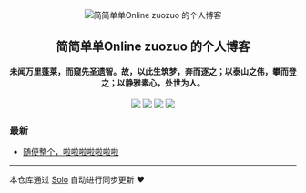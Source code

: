 <p align="center"><img alt="简简单单Online zuozuo 的个人博客" src="https://pub-img-self-only.oss-cn-hangzhou.aliyuncs.com/%E5%A4%B4%E5%83%8F.jpg"></p><h2 align="center">
简简单单Online zuozuo 的个人博客
</h2>

<h4 align="center">未闻万里蓬莱，而窥先圣遗智。故，以此生筑梦，奔而逐之；以泰山之伟，攀而登之；以静雅素心，处世为人。</h4>
<p align="center"><a title="简简单单Online zuozuo 的个人博客" target="_blank" href="https://github.com/FrankZuozuo/solo-blog"><img src="https://img.shields.io/github/last-commit/FrankZuozuo/solo-blog.svg?style=flat-square&color=FF9900"></a>
<a title="GitHub repo size in bytes" target="_blank" href="https://github.com/FrankZuozuo/solo-blog"><img src="https://img.shields.io/github/repo-size/FrankZuozuo/solo-blog.svg?style=flat-square"></a>
<a title="Solo Version" target="_blank" href="https://github.com/b3log/solo/releases"><img src="https://img.shields.io/badge/solo-3.6.3-f1e05a.svg?style=flat-square&color=blueviolet"></a>
<a title="Hits" target="_blank" href="https://github.com/b3log/hits"><img src="https://hits.b3log.org/FrankZuozuo/solo-blog.svg"></a></p>

### 最新

* [随便整个，啦啦啦啦啦啦啦](https://blog.wretchant.com/articles/2019/08/07/1565154764027.html)



---

本仓库通过 [Solo](https://github.com/b3log/solo) 自动进行同步更新 ❤️ 